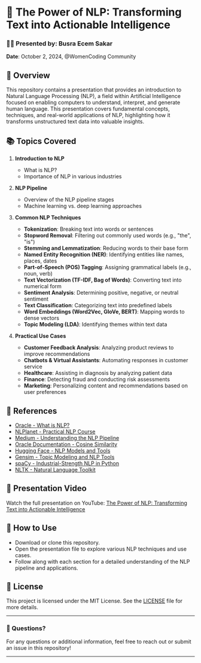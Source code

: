 # 📘 The Power of NLP: Transforming Text into Actionable Intelligence

### 👩‍💻 Presented by: Busra Ecem Sakar  
**Date**: October 2, 2024, @WomenCoding Community

## 📄 Overview

This repository contains a presentation that provides an introduction to Natural Language Processing (NLP), a field within Artificial Intelligence focused on enabling computers to understand, interpret, and generate human language. This presentation covers fundamental concepts, techniques, and real-world applications of NLP, highlighting how it transforms unstructured text data into valuable insights.

## 📚 Topics Covered

1. **Introduction to NLP**
   - What is NLP?
   - Importance of NLP in various industries

2. **NLP Pipeline**
   - Overview of the NLP pipeline stages
   - Machine learning vs. deep learning approaches

3. **Common NLP Techniques**
   - **Tokenization**: Breaking text into words or sentences
   - **Stopword Removal**: Filtering out commonly used words (e.g., "the", "is")
   - **Stemming and Lemmatization**: Reducing words to their base form
   - **Named Entity Recognition (NER)**: Identifying entities like names, places, dates
   - **Part-of-Speech (POS) Tagging**: Assigning grammatical labels (e.g., noun, verb)
   - **Text Vectorization (TF-IDF, Bag of Words)**: Converting text into numerical form
   - **Sentiment Analysis**: Determining positive, negative, or neutral sentiment
   - **Text Classification**: Categorizing text into predefined labels
   - **Word Embeddings (Word2Vec, GloVe, BERT)**: Mapping words to dense vectors
   - **Topic Modeling (LDA)**: Identifying themes within text data

4. **Practical Use Cases**
   - **Customer Feedback Analysis**: Analyzing product reviews to improve recommendations
   - **Chatbots & Virtual Assistants**: Automating responses in customer service
   - **Healthcare**: Assisting in diagnosis by analyzing patient data
   - **Finance**: Detecting fraud and conducting risk assessments
   - **Marketing**: Personalizing content and recommendations based on user preferences

## 🔗 References

- [Oracle - What is NLP?](https://www.oracle.com/my/artificial-intelligence/what-is-natural-language-processing/)
- [NLPlanet - Practical NLP Course](https://www.nlplanet.org/course-practical-nlp/01-intro-to-nlp/04-n-grams)
- [Medium - Understanding the NLP Pipeline](https://medium.com/@asjad_ali/understanding-the-nlp-pipeline-a-comprehensive-guide-828b2b3cd4e2#:~:text=In%20Natural%20Language%20Processing%20)
- [Oracle Documentation - Cosine Similarity](https://docs.oracle.com/en/database/oracle/oracle-database/23/vecse/cosine-similarity.html)
- [Hugging Face - NLP Models and Tools](https://huggingface.co/)
- [Gensim - Topic Modeling and NLP Tools](https://pypi.org/project/gensim/)
- [spaCy - Industrial-Strength NLP in Python](https://spacy.io/)
- [NLTK - Natural Language Toolkit](https://www.nltk.org/)

## 🎥 Presentation Video

Watch the full presentation on YouTube: [The Power of NLP: Transforming Text into Actionable Intelligence](https://youtu.be/cytX9bNU-Oc?si=TivuaKWuWLrwHicg)

## 📝 How to Use

- Download or clone this repository.
- Open the presentation file to explore various NLP techniques and use cases.
- Follow along with each section for a detailed understanding of the NLP pipeline and applications.

## 📄 License

This project is licensed under the MIT License. See the [LICENSE](LICENSE) file for more details.

---

### 💬 Questions?

For any questions or additional information, feel free to reach out or submit an issue in this repository!

---
